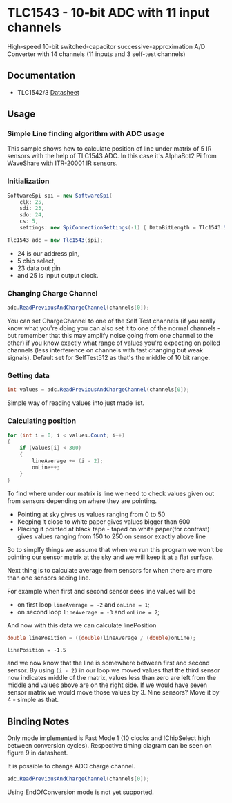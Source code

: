 # TLC1543 - 10-bit ADC with 11 input channels

High-speed 10-bit switched-capacitor successive-approximation A/D Converter with 14 channels (11 inputs and 3 self-test channels)

## Documentation

- TLC1542/3 [Datasheet](https://www.ti.com/lit/ds/symlink/tlc1543.pdf)

## Usage

### Simple Line finding algorithm with ADC usage

This sample shows how to calculate position of line under matrix of 5 IR sensors with the help of TLC1543 ADC. In this case it's AlphaBot2 Pi from WaveShare with ITR-20001 IR sensors.

### Initialization

```csharp
SoftwareSpi spi = new SoftwareSpi(
    clk: 25,
    sdi: 23,
    sdo: 24,
    cs: 5,
    settings: new SpiConnectionSettings(-1) { DataBitLength = Tlc1543.SpiDataBitLength });

Tlc1543 adc = new Tlc1543(spi);
```

- 24 is our address pin, 
- 5 chip select, 
- 23 data out pin 
- and 25 is input output clock.

### Changing Charge Channel

```csharp
adc.ReadPreviousAndChargeChannel(channels[0]);
```

You can set ChargeChannel to one of the Self Test channels (if you really know what you're doing you can also set it to one of the normal channels - but remember that this may amplify noise going from one channel to the other) if you know exactly what range of values you're expecting on polled channels (less interference on channels with fast changing but weak signals). Default set for SelfTest512 as that's the middle of 10 bit range.

### Getting data

```csharp
int values = adc.ReadPreviousAndChargeChannel(channels[0]);
```

Simple way of reading values into just made list. 

### Calculating position

```csharp
for (int i = 0; i < values.Count; i++)
{
    if (values[i] < 300)
    {
        lineAverage += (i - 2);
        onLine++;
    }
}
```

To find where under our matrix is line we need to check values given out from sensors depending on where they are pointing. 

- Pointing at sky gives us values ranging from 0 to 50
- Keeping it close to white paper gives values bigger than 600
- Placing it pointed at black tape - taped on white paper(for contrast) gives values ranging from 150 to 250 on sensor exactly above line

So to simplfy things we assume that when we run this program we won't be pointing our sensor matrix at the sky and we will keep it at a flat surface.

Next thing is to calculate average from sensors for when there are more than one sensors seeing line.

For example when first and second sensor sees line values will be

- on first loop `lineAverage = -2` and `onLine = 1`;
- on second loop `lineAverage = -3` and `onLine = 2`;

And now with this data we can calculate linePosition

```csharp
double linePosition = ((double)lineAverage / (double)onLine);
```

`linePosition = -1.5`

and we now know that the line is somewhere between first and second sensor. By using `(i - 2)` in our loop we moved values that the third sensor now indicates middle of the matrix, values less than zero are left from the middle and values above are on the right side. If we would have seven sensor matrix we would move those values by 3. Nine sensors? Move it by 4 - simple as that.

## Binding Notes

Only mode implemented is Fast Mode 1 (10 clocks and !ChipSelect high between conversion cycles). 
Respective timing diagram can be seen on figure 9 in datasheet.

It is possible to change ADC charge channel.

```csharp
adc.ReadPreviousAndChargeChannel(channels[0]);
```

Using EndOfConversion mode is not yet supported.

